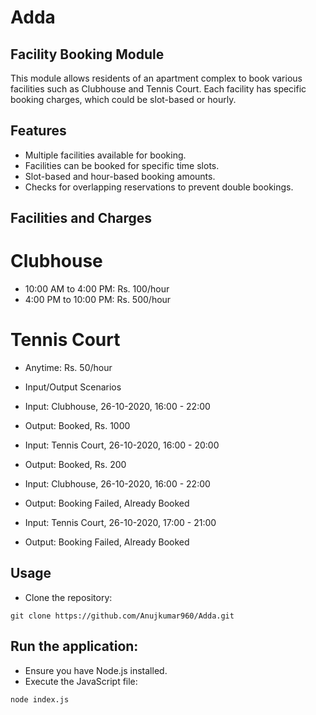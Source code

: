 # Adda


## Facility Booking Module
 This module allows residents of an apartment complex to book various facilities such as Clubhouse and Tennis Court. Each facility has specific booking charges, which could be slot-based or hourly.

## Features
- Multiple facilities available for booking.
- Facilities can be booked for specific time slots.
- Slot-based and hour-based booking amounts.
- Checks for overlapping reservations to prevent double bookings.

## Facilities and Charges
# Clubhouse
- 10:00 AM to 4:00 PM: Rs. 100/hour
- 4:00 PM to 10:00 PM: Rs. 500/hour

# Tennis Court
- Anytime: Rs. 50/hour
- Input/Output Scenarios
- Input: Clubhouse, 26-10-2020, 16:00 - 22:00

- Output: Booked, Rs. 1000
- Input: Tennis Court, 26-10-2020, 16:00 - 20:00

- Output: Booked, Rs. 200
- Input: Clubhouse, 26-10-2020, 16:00 - 22:00

- Output: Booking Failed, Already Booked
- Input: Tennis Court, 26-10-2020, 17:00 - 21:00

- Output: Booking Failed, Already Booked




## Usage
- Clone the repository:
```
git clone https://github.com/Anujkumar960/Adda.git
```
## Run the application:

- Ensure you have Node.js installed.
- Execute the JavaScript file:
```
node index.js
```
